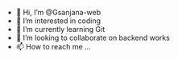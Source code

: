 - 👋 Hi, I’m @Gsanjana-web
- 👀 I’m interested in coding
- 🌱 I’m currently learning Git
- 💞️ I’m looking to collaborate on backend works
- 📫 How to reach me ...

<!---
Gsanjana-web/Gsanjana-web is a ✨ special ✨ repository because its `README.md` (this file) appears on your GitHub profile.
You can click the Preview link to take a look at your changes.
--->
